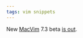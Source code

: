 ```yaml
---
tags: vim snippets
---
```


New [MacVim](/wiki/MacVim) 7.3 beta [is out](http://groups.google.com/group/vim_mac/browse_thread/thread/17424a79bffb99c0).
